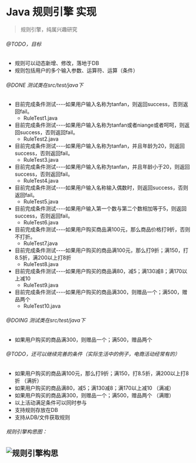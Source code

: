 # Java 规则引擎 实现
> 规则引擎，纯属兴趣研究

###### @TODO，目标
- 规则可以动态新增、修改，落地于DB
- 规则包括用户的多个输入参数、运算符、运算（条件）

###### @DONE 测试类在src/test/java下
- 目前完成条件测试----如果用户输入名称为tanfan，则返回success，否则返回fail。					
   - RuleTest1.java
- 目前完成条件测试----如果用户输入名称为tanfan或者niange或者呵呵，则返回success，否则返回fail。	
   - RuleTest2.java
- 目前完成条件测试----如果用户输入名称为tanfan，并且年龄为20，则返回success，否则返回fail。		
   - RuleTest3.java
- 目前完成条件测试----如果用户输入名称为tanfan，并且年龄小于20，则返回success，否则返回fail。		
   - RuleTest4.java
- 目前完成条件测试----如果用户输入名称输入偶数时，则返回success，否则返回fail。					
   - RuleTest5.java
- 目前完成条件测试----如果用户输入第一个数与第二个数相加等于5，则返回success，否则返回fail。			
   - RuleTest6.java
- 目前完成条件测试----如果用户购买商品满100元，那么商品价格打9折，否则不打折。						
   - RuleTest7.java
- 目前完成条件测试----如果用户购买的商品满100元，那么打9折；满150，打8.5折，满200以上打8折 		
   - RuleTest8.java
- 目前完成条件测试----如果用户购买的商品满80，减5；满130减8；满170以上减10				
   - RuleTest9.java
- 目前完成条件测试----如果用户购买的商品满300，则赠品一个；满500，赠品两个	
   - RuleTest10.java

###### @DOING 测试类在src/test/java下
- 如果用户购买的商品满300，则赠品一个；满500，赠品两个

###### @TODO，还可以继续完善的条件（实际生活中的例子，电商活动经常有的）
- 如果用户购买的商品满100元，那么打9折；满150，打8.5折，满200以上打8折 	（满折）
- 如果用户购买的商品满80，减5；满130减8；满170以上减10				（满减）
- 如果用户购买的商品满300，则赠品一个；满500，赠品两个					（满赠）
- 以上活动满足条件可以同时参与
- 支持规则存放在DB
- 支持从DB/文件获取规则

###### 规则引擎构思图：
![规则引擎构思](https://github.com/linian365boy/rule-core/blob/master/src/main/resources/%E8%A7%84%E5%88%99%E5%BC%95%E6%93%8E%E6%9E%84%E6%80%9D.png)
--- 
